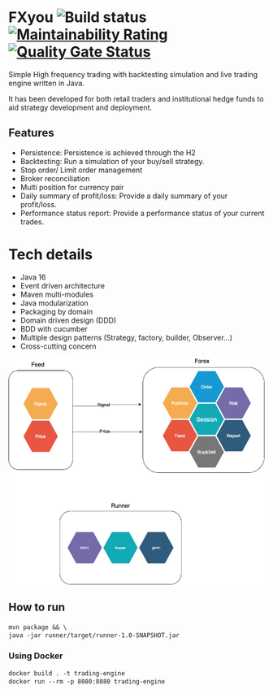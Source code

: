 # FXyou  ![Build status](https://github.com/apssouza22/trading-system/actions/workflows/ci.yml/badge.svg) [![Maintainability Rating](https://sonarcloud.io/api/project_badges/measure?project=apssouza22_trading-system&metric=sqale_rating)](https://sonarcloud.io/dashboard?id=apssouza22_trading-system) [![Quality Gate Status](https://sonarcloud.io/api/project_badges/measure?project=apssouza22_trading-system&metric=alert_status)](https://sonarcloud.io/dashboard?id=apssouza22_trading-system)
Simple High frequency trading with backtesting simulation and live trading engine written in Java.

It has been developed for both retail traders and institutional hedge funds to aid strategy development and deployment.

## Features
* Persistence: Persistence is achieved through the H2
* Backtesting: Run a simulation of your buy/sell strategy.
* Stop order/ Limit order management
* Broker reconciliation
* Multi position for currency pair
* Daily summary of profit/loss: Provide a daily summary of your profit/loss.
* Performance status report: Provide a performance status of your current trades.

# Tech details
* Java 16
* Event driven architecture
* Maven multi-modules
* Java modularization
* Packaging by domain
* Domain driven design (DDD)
* BDD with cucumber
* Multiple design patterns (Strategy, factory, builder, Observer...)
* Cross-cutting concern

![Alt text](assets/trading-system.png?raw=true "Trading system")

## How to run
```
mvn package && \
java -jar runner/target/runner-1.0-SNAPSHOT.jar
``` 

### Using Docker

```
docker build . -t trading-engine
docker run --rm -p 8080:8080 trading-engine
```

